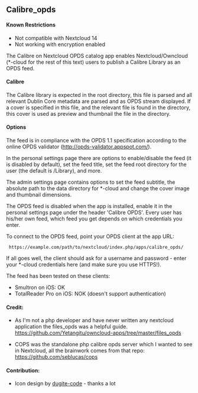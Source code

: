 Calibre_opds
----------

#### Known Restrictions 
* Not compatible with Nextcloud 14
* Not working with encryption enabled 


The Calibre on Nextcloud  OPDS catalog app enables Nextcloud/Owncloud (*-cloud for the rest of this text) users to publish a Calibre Library as an OPDS feed. 

#### Calibre
The Calibre library is expected in the root directory, this file is parsed and all relevant Dublin Core metadata are parsed and as OPDS stream displayed. If a cover is specified in this file, and the relevant file is found in the directory, this cover is used as preview and thumbnail the file in the directory. 

#### Options
The feed is in compliance with the OPDS 1.1 specification according to the online OPDS validator (http://opds-validator.appspot.com/).

In the personal settings page there are options to enable/disable the feed (it is disabled by default), set the feed title, set the feed root directory for the user (the default is /Library), and more.

The admin settings page contains options to set the feed subtitle, the absolute path to the data directory for *-cloud and change the cover image and thumbnail dimensions.

The OPDS feed is disabled when the app is installed, enable it in the personal settings page under the header 'Calibre OPDS'. Every user has his/her own feed, which feed you get depends on which credentials you enter.

To connect to the OPDS feed, point your OPDS client at the app URL:

     https://example.com/path/to/nextcloud/index.php/apps/calibre_opds/

If all goes well, the client should ask for a username and password - enter your *-cloud credentials here (and make sure you use HTTPS!).

The feed has been tested on these clients:

 - Smultron on iOS: OK
 - TotalReader Pro on iOS: NOK (doesn't support authentication)
 
#### Credit:
* As I'm not a php developer and have never written any nextcloud application the files_opds was a helpful guide. https://github.com/Yetangitu/owncloud-apps/tree/master/files_opds

* COPS was the standalone php calibre opds server which I wanted to see in Nextcloud, all the brainwork comes from that repo: https://github.com/seblucas/cops

#### Contribution:
* Icon design by [dugite-code](https://github.com/dugite-code/) - thanks a lot

